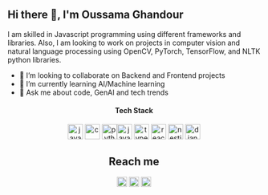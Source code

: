 ## Hi there 👋, I'm Oussama Ghandour
I am skilled in Javascript programming using different frameworks and libraries. Also, I am looking to work on projects in computer vision and natural language processing using OpenCV, PyTorch, TensorFlow, and NLTK python libraries.

- 👯 I’m looking to collaborate on Backend and Frontend projects
- 🌱 I’m currently learning AI/Machine learning
- 💬 Ask me about code, GenAI and tech trends

<h4 align="center">Tech Stack</h4>
<div align="center"><img src='https://cdn.jsdelivr.net/npm/simple-icons@3.0.1/icons/javascript.svg' alt='javascript' height='30'>&nbsp;<img src='https://cdn.jsdelivr.net/npm/simple-icons@3.0.1/icons/c.svg' alt='c' height='30'>&nbsp;<img src='https://cdn.jsdelivr.net/npm/simple-icons@3.0.1/icons/python.svg' alt='python' height='30'><img src='https://cdn.jsdelivr.net/npm/simple-icons@3.0.1/icons/java.svg' alt='java' height='30'>&nbsp;<img src='https://cdn.jsdelivr.net/npm/simple-icons@3.0.1/icons/typescript.svg' alt='typescript' height='30'>&nbsp;<img src='https://cdn.jsdelivr.net/npm/simple-icons@3.0.1/icons/react.svg' alt='react' height='30'>&nbsp;<img src='https://cdn.jsdelivr.net/npm/simple-icons@3.0.1/icons/nestjs.svg' alt='nestjs' height='30'>&nbsp;<img src='https://cdn.jsdelivr.net/npm/simple-icons@3.0.1/icons/django.svg' alt='django' height='30'></div>


<div align="center">
  
## Reach me

[<img src='https://cdn.jsdelivr.net/npm/simple-icons@3.0.1/icons/github.svg' alt='github' height='20'>](https://github.com/oussama-ghandour)&nbsp;[<img src='https://cdn.jsdelivr.net/npm/simple-icons@3.0.1/icons/linkedin.svg' alt='linkedin' height='20' >](https://www.linkedin.com/in/oussamaghandour/)&nbsp;[<img src='https://cdn.jsdelivr.net/npm/simple-icons@3.0.1/icons/medium.svg' alt='medium' height='20'>](https://medium.com/@oussam92.ing_97719)

</div>



